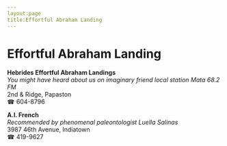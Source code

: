 ```yaml
---
layout:page
title:Effortful Abraham Landing
---
```

# Effortful Abraham Landing

**Hebrides Effortful Abraham Landings**  
_You might have heard about us on imaginary friend local station Mata 68.2 FM_  
2nd & Ridge, Papaston  
☎ 604-8796



**A.I. French**  
_Recommended by phenomenal paleontologist Luella Salinas_  
3987 46th Avenue, Indiatown  
☎ 419-9627




